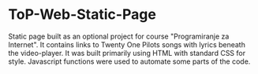 # ToP-Web-Static-Page      
Static page built as an optional project for course "Programiranje za Internet". It contains links to Twenty One Pilots songs with lyrics beneath the video-player.
It was built primarily using HTML with standard CSS for style. Javascript functions were used to automate some parts of the code.
